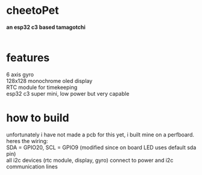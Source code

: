 # cheetoPet
<strong>an esp32 c3 based tamagotchi</strong>
<br><br>
# features
6 axis gyro <br>
128x128 monochrome oled display <br>
RTC module for timekeeping <br>
esp32 c3 super mini, low power but very capable <br>
# how to build
unfortunately i have not made a pcb for this yet, i built mine on a perfboard. heres the wiring:<br>
SDA = GPIO20, SCL = GPIO9 (modified since on board LED uses default sda pin) <br>
all i2c devices (rtc module, display, gyro) connect to power and i2c communication lines <br>

